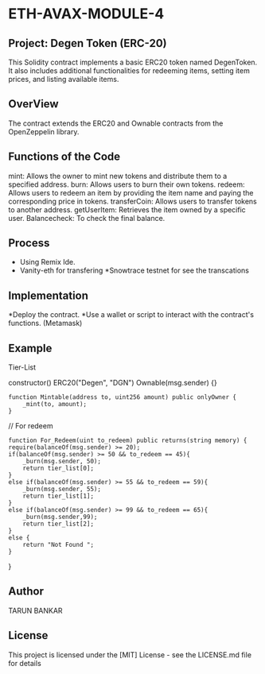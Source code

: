 # ETH-AVAX-MODULE-4
## Project: Degen Token (ERC-20) ##
This Solidity contract implements a basic ERC20 token named DegenToken. It also includes additional functionalities for redeeming items, setting item prices, and listing available items.

## OverView ##
The contract extends the ERC20 and Ownable contracts from the OpenZeppelin library.


## Functions of the Code ##
mint: Allows the owner to mint new tokens and distribute them to a specified address.
burn: Allows users to burn their own tokens.
redeem: Allows users to redeem an item by providing the item name and paying the corresponding price in tokens.
transferCoin: Allows users to transfer tokens to another address.
getUserItem: Retrieves the item owned by a specific user.
Balancecheck: To check the final balance.

## Process 
* Using Remix Ide.
* Vanity-eth for transfering 
*Snowtrace testnet for see the transcations 


## Implementation ##
*Deploy the contract.
*Use a wallet or script to interact with the contract's functions. (Metamask)

## Example ##
Tier-List


   constructor() ERC20("Degen", "DGN") Ownable(msg.sender) {}

    function Mintable(address to, uint256 amount) public onlyOwner {
        _mint(to, amount);
    }
    
// For redeem 
  
    function For_Redeem(uint to_redeem) public returns(string memory) {
    require(balanceOf(msg.sender) >= 20);
    if(balanceOf(msg.sender) >= 50 && to_redeem == 45){
        _burn(msg.sender, 50);
        return tier_list[0];
    }
    else if(balanceOf(msg.sender) >= 55 && to_redeem == 59){
        _burn(msg.sender, 55);
        return tier_list[1];
    }
    else if(balanceOf(msg.sender) >= 99 && to_redeem == 65){
        _burn(msg.sender,99);
        return tier_list[2];
    }
    else {
        return "Not Found ";
    }
} 

## Author ##
TARUN BANKAR 

## License ##
This project is licensed under the [MIT] License - see the LICENSE.md file for details
